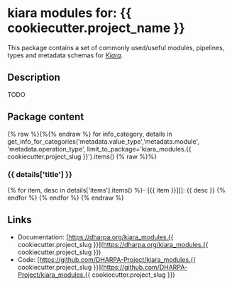 # kiara modules for: {{ cookiecutter.project_name }}

This package contains a set of commonly used/useful modules, pipelines, types and metadata schemas for [*Kiara*](https://github.com/DHARPA-project/kiara).


## Description

TODO

## Package content

{% raw %}{%{% endraw %} for info_category, details in get_info_for_categories('metadata.value_type','metadata.module', 'metadata.operation_type', limit_to_package='kiara_modules.{{ cookiecutter.project_slug }}').items() {% raw %}%}
### {{ details['title'] }}
{% for item, desc in details['items'].items() %}- [{{ item }}][]: {{ desc }} 
{% endfor %}
{% endfor %}
{% endraw %}

## Links

 - Documentation: [https://dharpa.org/kiara_modules.{{ cookiecutter.project_slug }}](https://dharpa.org/kiara_modules.{{ cookiecutter.project_slug }})
 - Code: [https://github.com/DHARPA-Project/kiara_modules.{{ cookiecutter.project_slug }}](https://github.com/DHARPA-Project/kiara_modules.{{ cookiecutter.project_slug }})



